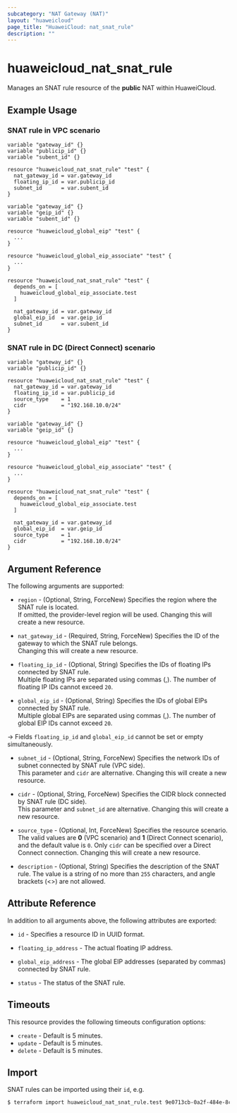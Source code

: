 ```yaml
---
subcategory: "NAT Gateway (NAT)"
layout: "huaweicloud"
page_title: "HuaweiCloud: nat_snat_rule"
description: ""
---
```


# huaweicloud_nat_snat_rule

Manages an SNAT rule resource of the **public** NAT within HuaweiCloud.

## Example Usage

### SNAT rule in VPC scenario

```hcl
variable "gateway_id" {}
variable "publicip_id" {}
variable "subent_id" {}

resource "huaweicloud_nat_snat_rule" "test" {
  nat_gateway_id = var.gateway_id
  floating_ip_id = var.publicip_id
  subnet_id      = var.subent_id
}
```

```hcl
variable "gateway_id" {}
variable "geip_id" {}
variable "subent_id" {}

resource "huaweicloud_global_eip" "test" {
  ...
}

resource "huaweicloud_global_eip_associate" "test" {
  ...
}

resource "huaweicloud_nat_snat_rule" "test" {
  depends_on = [
    huaweicloud_global_eip_associate.test
  ]

  nat_gateway_id = var.gateway_id
  global_eip_id  = var.geip_id
  subnet_id      = var.subent_id
}
```

### SNAT rule in DC (Direct Connect) scenario

```hcl
variable "gateway_id" {}
variable "publicip_id" {}

resource "huaweicloud_nat_snat_rule" "test" {
  nat_gateway_id = var.gateway_id
  floating_ip_id = var.publicip_id
  source_type    = 1
  cidr           = "192.168.10.0/24"
}
```

```hcl
variable "gateway_id" {}
variable "geip_id" {}

resource "huaweicloud_global_eip" "test" {
  ...
}

resource "huaweicloud_global_eip_associate" "test" {
  ...
}

resource "huaweicloud_nat_snat_rule" "test" {
  depends_on = [
    huaweicloud_global_eip_associate.test
  ]

  nat_gateway_id = var.gateway_id
  global_eip_id  = var.geip_id
  source_type    = 1
  cidr           = "192.168.10.0/24"
}
```

## Argument Reference

The following arguments are supported:

* `region` - (Optional, String, ForceNew) Specifies the region where the SNAT rule is located.  
  If omitted, the provider-level region will be used. Changing this will create a new resource.

* `nat_gateway_id` - (Required, String, ForceNew) Specifies the ID of the gateway to which the SNAT rule belongs.  
  Changing this will create a new resource.

* `floating_ip_id` - (Optional, String) Specifies the IDs of floating IPs connected by SNAT rule.  
  Multiple floating IPs are separated using commas (,). The number of floating IP IDs cannot exceed `20`.

* `global_eip_id` - (Optional, String) Specifies the IDs of global EIPs connected by SNAT rule.  
  Multiple global EIPs are separated using commas (,). The number of global EIP IDs cannot exceed `20`.

-> Fields `floating_ip_id` and `global_eip_id` cannot be set or empty simultaneously.

* `subnet_id` - (Optional, String, ForceNew) Specifies the network IDs of subnet connected by SNAT rule (VPC side).  
  This parameter and `cidr` are alternative. Changing this will create a new resource.

* `cidr` - (Optional, String, ForceNew) Specifies the CIDR block connected by SNAT rule (DC side).  
  This parameter and `subnet_id` are alternative. Changing this will create a new resource.

* `source_type` - (Optional, Int, ForceNew) Specifies the resource scenario.  
  The valid values are **0** (VPC scenario) and **1** (Direct Connect scenario), and the default value is `0`.
  Only `cidr` can be specified over a Direct Connect connection. Changing this will create a new resource.

* `description` - (Optional, String) Specifies the description of the SNAT rule.
  The value is a string of no more than `255` characters, and angle brackets (<>) are not allowed.

## Attribute Reference

In addition to all arguments above, the following attributes are exported:

* `id` - Specifies a resource ID in UUID format.

* `floating_ip_address` - The actual floating IP address.

* `global_eip_address` - The global EIP addresses (separated by commas) connected by SNAT rule.

* `status` - The status of the SNAT rule.

## Timeouts

This resource provides the following timeouts configuration options:

* `create` - Default is 5 minutes.
* `update` - Default is 5 minutes.
* `delete` - Default is 5 minutes.

## Import

SNAT rules can be imported using their `id`, e.g.

```bash
$ terraform import huaweicloud_nat_snat_rule.test 9e0713cb-0a2f-484e-8c7d-daecbb61dbe4
```
